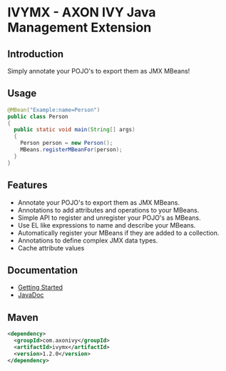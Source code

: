 # IVYMX - AXON IVY Java Management Extension
## Introduction
Simply annotate your POJO's to export them as JMX MBeans!
## Usage
```java
@MBean("Example:name=Person")
public class Person
{
  public static void main(String[] args)
  {
    Person person = new Person();
    MBeans.registerMBeanFor(person);
  }
}
```  

## Features

* Annotate your POJO's to export them as JMX MBeans.
* Annotations to add attributes and operations to your MBeans.
* Simple API to register and unregister your POJO's as MBeans.
* Use EL like expressions to name and describe your MBeans. 
* Automatically register your MBeans if they are added to a collection.
* Annotations to define complex JMX data types.
* Cache attribute values 

## Documentation
* [Getting Started](http://axonivy.github.io/ivymx/GettingStarted.html)
* [JavaDoc](http://axonivy.github.io/ivymx/apidocs/index.html)

## Maven

```xml
<dependency>
  <groupId>com.axonivy</groupId>
  <artifactId>ivymx</artifactId>
  <version>1.2.0</version>
</dependency>
```
